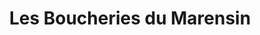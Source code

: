 ---
title: "Les Boucheries du Marensin"
url: /soorts-hossegor/les-boucheries-du-marensin/
shop: boucherie
---